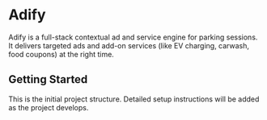 # Adify

Adify is a full-stack contextual ad and service engine for parking sessions. It delivers targeted ads and add-on services (like EV charging, carwash, food coupons) at the right time.

## Getting Started

This is the initial project structure. Detailed setup instructions will be added as the project develops.
